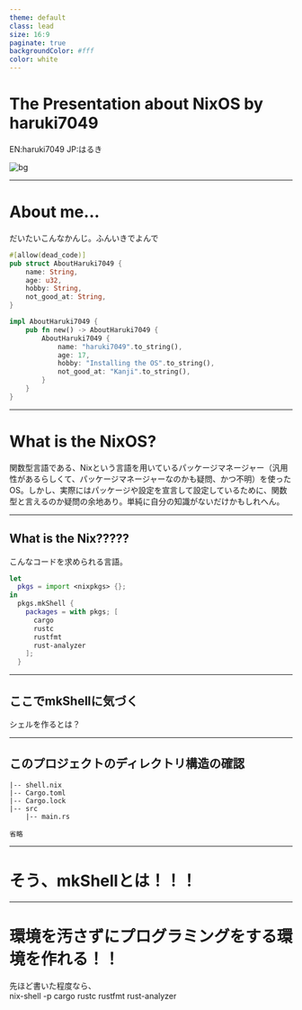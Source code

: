 ```yaml
---
theme: default
class: lead
size: 16:9
paginate: true
backgroundColor: #fff
color: white
---
```


# The Presentation about NixOS by haruki7049

EN:haruki7049
JP:はるき

![bg](./nix-wallpaper-recursive.png)

---
<!--
color: black
-->

# About me...

だいたいこんなかんじ。ふんいきでよんで

```rust
#[allow(dead_code)]
pub struct AboutHaruki7049 {
    name: String,
    age: u32,
    hobby: String,
    not_good_at: String,
}

impl AboutHaruki7049 {
    pub fn new() -> AboutHaruki7049 {
        AboutHaruki7049 {
            name: "haruki7049".to_string(),
            age: 17,
            hobby: "Installing the OS".to_string(),
            not_good_at: "Kanji".to_string(),
        }
    }
}
```

---

# What is the NixOS?

関数型言語である、Nixという言語を用いているパッケージマネージャー（汎用性があるらしくて、パッケージマネージャーなのかも疑問、かつ不明）を使ったOS。しかし、実際にはパッケージや設定を宣言して設定しているために、関数型と言えるのか疑問の余地あり。単純に自分の知識がないだけかもしれへん。

---

## What is the Nix?????

こんなコードを求められる言語。

```nix
let
  pkgs = import <nixpkgs> {};
in
  pkgs.mkShell {
    packages = with pkgs; [
      cargo
      rustc
      rustfmt
      rust-analyzer
    ];
  }
```

---

## ここでmkShellに気づく

シェルを作るとは？

---

## このプロジェクトのディレクトリ構造の確認

```
|-- shell.nix
|-- Cargo.toml
|-- Cargo.lock
|-- src
    |-- main.rs

省略
```

---

# そう、mkShellとは！！！

---

# 環境を汚さずにプログラミングをする環境を作れる！！

先ほど書いた程度なら、  
nix-shell -p cargo rustc rustfmt rust-analyzer
